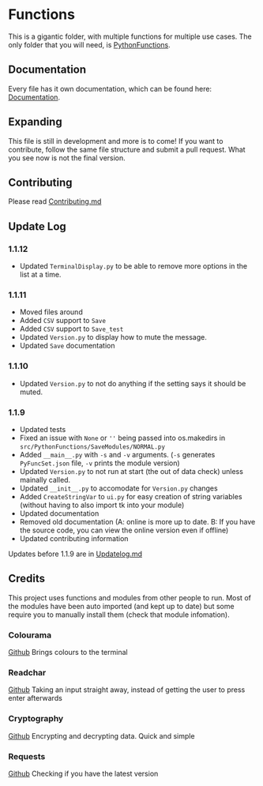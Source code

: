 # Functions

This is a gigantic folder, with multiple functions for multiple use cases. The only folder that you will need, is [PythonFunctions](./src/PythonFunctions/).

## Documentation

Every file has it own documentation, which can be found here: [Documentation](https://python-functions.readthedocs.io/en/latest/).

## Expanding

This file is still in development and more is to come! If you want to contribute, follow the same file structure and submit a pull request.
What you see now is not the final version.

## Contributing

Please read [Contributing.md](Contribution.md)

## Update Log

### 1.1.12

- Updated `TerminalDisplay.py` to be able to remove more options in the list at a time.

### 1.1.11

- Moved files around
- Added `CSV` support to `Save`
- Added `CSV` support to `Save_test`
- Updated `Version.py` to display how to mute the message.
- Updated `Save` documentation

### 1.1.10

- Updated `Version.py` to not do anything if the setting says it should be muted.

### 1.1.9

- Updated tests
- Fixed an issue with `None` or `''` being passed into os.makedirs in `src/PythonFunctions/SaveModules/NORMAL.py`
- Added `__main__.py` with `-s` and `-v` arguments. (`-s` generates `PyFuncSet.json` file, `-v` prints the module version)
- Updated `Version.py` to not run at start (the out of data check) unless mainally called.
- Updated `__init__.py` to accomodate for `Version.py` changes
- Added `CreateStringVar` to `ui.py` for easy creation of string variables (without having to also import tk into your module)
- Updated documentation
- Removed old documentation (A: online is more up to date. B: If you have the source code, you can view the online version even if offline)
- Updated contributing information

Updates before 1.1.9 are in [Updatelog.md](Updatelog.md)

## Credits

This project uses functions and modules from other people to run. Most of the modules have been auto imported (and kept up to date) but some require you to manually install them (check that module infomation).

### Colourama

[Github](https://github.com/tartley/colorama)
Brings colours to the terminal

### Readchar

[Github](https://github.com/magmax/python-readchar)
Taking an input straight away, instead of getting the user to press enter afterwards

### Cryptography

[Github](https://github.com/pyca/cryptography)
Encrypting and decrypting data. Quick and simple

### Requests

[Github](https://github.com/psf/requests)
Checking if you have the latest version
